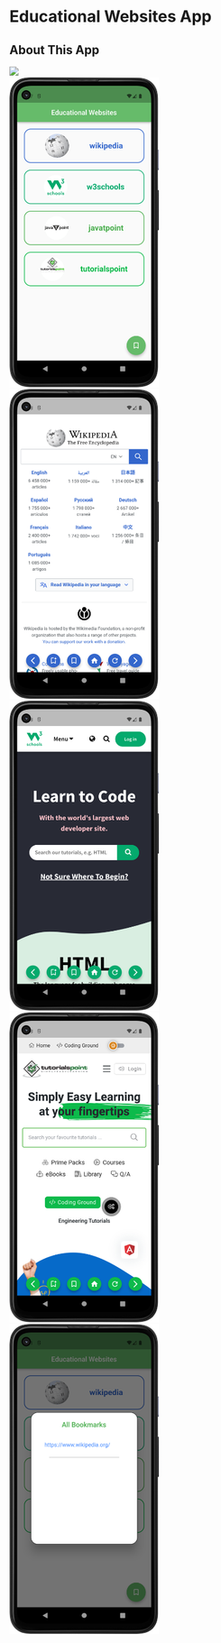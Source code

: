 # Educational Websites App

## About This App

<img src="https://github.com/RomitKatrodiya/educational_websites_app/blob/master/images/educational_websites.GIF" style=" height:700px; " data-target="animated-image.originalImage"><br><img src="https://github.com/RomitKatrodiya/educational_websites_app/blob/master/images/Screenshot_20220914_145811.png" style=" height:550px; " data-target="animated-image.originalImage">
<img src="https://github.com/RomitKatrodiya/educational_websites_app/blob/master/images/Screenshot_20220914_145827.png" style=" height:550px; " data-target="animated-image.originalImage">
<img src="https://github.com/RomitKatrodiya/educational_websites_app/blob/master/images/Screenshot_20220914_145841.png" style=" height:550px; " data-target="animated-image.originalImage">
<img src="https://github.com/RomitKatrodiya/educational_websites_app/blob/master/images/Screenshot_20220914_145851.png" style=" height:550px; " data-target="animated-image.originalImage">
<img src="https://github.com/RomitKatrodiya/educational_websites_app/blob/master/images/Screenshot_20220914_160128.png" style=" height:550px; " data-target="animated-image.originalImage">
